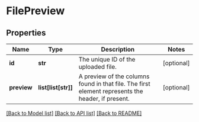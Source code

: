 # FilePreview

## Properties
Name | Type | Description | Notes
------------ | ------------- | ------------- | -------------
**id** | **str** | The unique ID of the uploaded file. | [optional] 
**preview** | **list[list[str]]** | A preview of the columns found in that file. The first element represents the header, if present. | [optional] 

[[Back to Model list]](../README.md#documentation-for-models) [[Back to API list]](../README.md#documentation-for-api-endpoints) [[Back to README]](../README.md)



